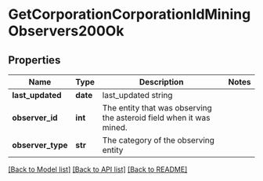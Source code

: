 # GetCorporationCorporationIdMiningObservers200Ok

## Properties
Name | Type | Description | Notes
------------ | ------------- | ------------- | -------------
**last_updated** | **date** | last_updated string | 
**observer_id** | **int** | The entity that was observing the asteroid field when it was mined.  | 
**observer_type** | **str** | The category of the observing entity | 

[[Back to Model list]](../README.md#documentation-for-models) [[Back to API list]](../README.md#documentation-for-api-endpoints) [[Back to README]](../README.md)


